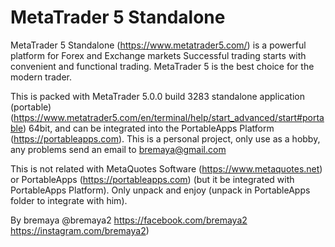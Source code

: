 # MetaTrader 5 Standalone

MetaTrader 5 Standalone (https://www.metatrader5.com/) is a powerful platform for Forex and Exchange markets Successful trading starts with convenient and functional trading.  MetaTrader 5 is the best choice for the modern trader.

This is packed with MetaTrader 5.0.0 build 3283 standalone application (portable) (https://www.metatrader5.com/en/terminal/help/start_advanced/start#portable) 64bit, and can be integrated into the PortableApps Platform (https://portableapps.com). This is a personal project, only use as a hobby, any problems send an email to bremaya@gmail.com

This is not related with MetaQuotes Software (https://www.metaquotes.net) or PortableApps (https://portableapps.com) (but it be integrated with PortableApps Platform).
Only unpack and enjoy (unpack in PortableApps folder to integrate with him).

By bremaya
@bremaya2
https://facebook.com/bremaya2
https://instagram.com/bremaya2)
